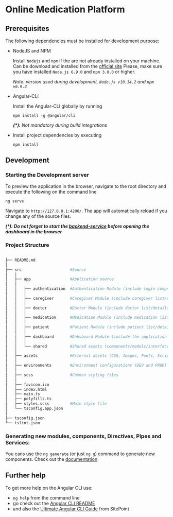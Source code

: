 # Online Medication Platform

## Prerequisites

The following dependencies must be installed for development purpose:

* NodeJS and NPM

    Install `Nodejs` and `npm` if the are not already installed on your machine.
    Can be download and installed from the [official site](https://nodejs.org/en/download/)
    Please, make sure you have installed `Node.js 6.9.0` and `npm 3.0.0` or higher.

    _Note:_ _version used during development, `Node.js v10.14.2` and `npm v6.9.3`_

* Angular-CLI

    Install the Angular-CLI globally by running
    ```
    npm install -g @angular/cli
    ```
	_**(*):** Not mandatory during build integrations_

* Install project dependencies by executing
    ```
    npm install
    ```

## Development

### Starting the Development server

To preview the application in the browser, navigate to the root directory and execute the following on the command line

```
ng serve
```

Navigate to `http://127.0.0.1:4200/`. The app will automatically reload if you change any of the source files.

_**(*): Do not forget to start the [backend-service](https://github.com/UTCN-SD-PS/banking-service) before opening the dashboard in the browser**_

### Project Structure

```bash

├── README.md
│
├── src                     #Source
│   │
│   ├── app                 #Application source
│   │
│   │   ├── authentication  #Authentication Module (include login component)
│   │   │
│   │   ├── caregiver       #Caregiver Module (include caregiver list/details components)
│   │   │
│   │   ├── doctor       	#Doctor Module (include doctor list/details components)
│   │   │
│   │   ├── medication      #Medication Module (include medication list/details components)
│   │   │
│   │   ├── patient       	#Patient Module (include patient list/details components)
│   │   │
│   │   ├── dashboard       #Dahsboard Module (include the application layout: header/main component)
│   │   │
│   │   └── shared          #Shared assets (components/models/interfaces/services)
│   │
│   ├── assets              #External assets (CSS, Images, Fonts, Scripts)
│   │
│   ├── environments        #Environment configurations (DEV and PROD)
│   │
│   ├── scss                #Common styling files
│   │
│   ├── favicon.ico
│   ├── index.html
│   ├── main.ts
│   ├── polyfills.ts
│   ├── styles.scss         #Main style file
│   └── tsconfig.app.json
│
├── tsconfig.json
└── tslint.json
```

### Generating new modules, components, Directives, Pipes and Services:

You cans use the `ng generate` (or just `ng g`) command to generate new components. Check out the [documentation](https://github.com/angular/angular-cli#generating-components-directives-pipes-and-services)

## Further help

To get more help on the Angular CLI use:

* `ng help` from the command line
* go check out the [Angular CLI README](https://github.com/angular/angular-cli/blob/master/README.md)
* and also the [Ultimate Angular CLI Guide](https://www.sitepoint.com/ultimate-angular-cli-reference/) from SitePoint
